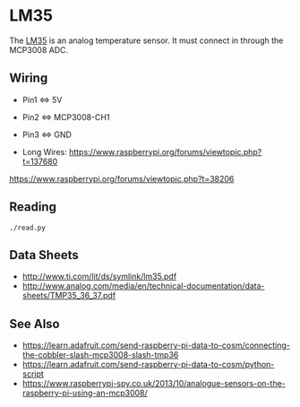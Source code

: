 # LM35

The [LM35]() is an analog temperature sensor.
It must connect in through the MCP3008 ADC.

## Wiring

 * Pin1 <=> 5V
 * Pin2 <=> MCP3008-CH1
 * Pin3 <=> GND

 * Long Wires: https://www.raspberrypi.org/forums/viewtopic.php?t=137680

https://www.raspberrypi.org/forums/viewtopic.php?t=38206

## Reading

    ./read.py

## Data Sheets

 * http://www.ti.com/lit/ds/symlink/lm35.pdf
 * http://www.analog.com/media/en/technical-documentation/data-sheets/TMP35_36_37.pdf

## See Also

 * https://learn.adafruit.com/send-raspberry-pi-data-to-cosm/connecting-the-cobbler-slash-mcp3008-slash-tmp36
 * https://learn.adafruit.com/send-raspberry-pi-data-to-cosm/python-script
 * https://www.raspberrypi-spy.co.uk/2013/10/analogue-sensors-on-the-raspberry-pi-using-an-mcp3008/
